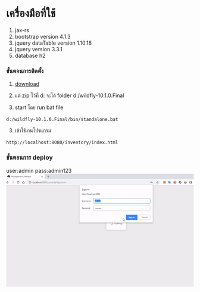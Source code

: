 # เครื่องมือที่ใช้
1. jax-rs
2. bootstrap version 4.1.3
3. jquery dataTable version 1.10.18
4. jquery version 3.3.1
5. database h2

### ขั้นตอนการติดตั้ง
1. [download](https://drive.google.com/open?id=167xfQCc9Pnzl8UUC_sQsn9DsPi5SxtxR)

2. แต่ zip ไว้ที่ d: จะได้ folder d:/wildfly-10.1.0.Final

3. start โดย run bat file
```
d:/wildfly-10.1.0.Final/bin/standalone.bat
```

3. เข้าใช้งานโปรแกรม 
```
http://localhost:8080/inventory/index.html
```

### ขั้นตอนการ deploy
user:admin
pass:admin123
![alt text](readme.img/deploy.gif)